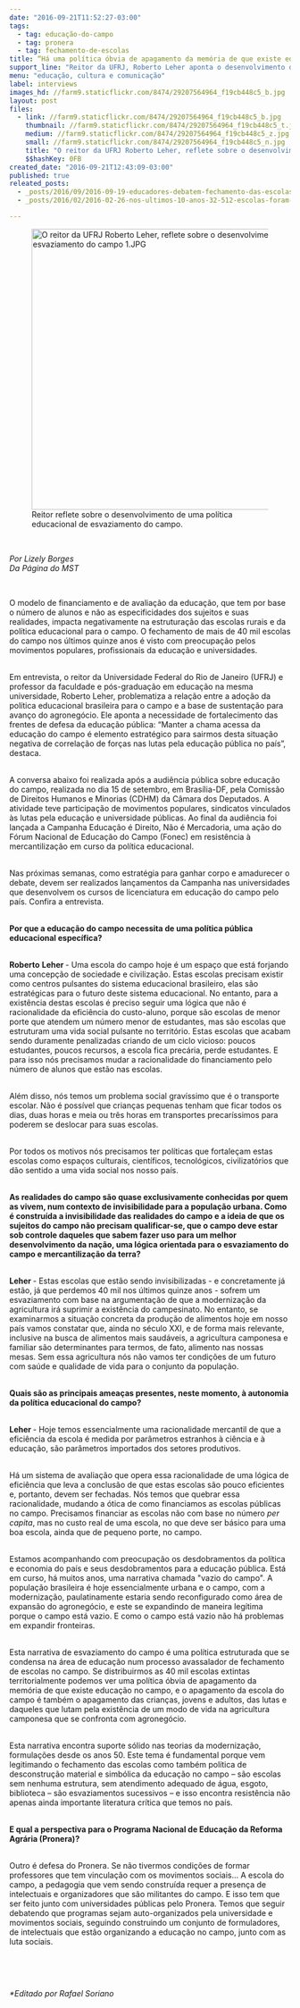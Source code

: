 ```yaml
---
date: "2016-09-21T11:52:27-03:00"
tags:
  - tag: educação-do-campo
  - tag: pronera
  - tag: fechamento-de-escolas
title: “Há uma política óbvia de apagamento da memória de que existe educação no campo”
support_line: "Reitor da UFRJ, Roberto Leher aponta o desenvolvimento de uma política educacional intencionalmente orientada para o esvaziamento do campo e de base à exploração da terra pela iniciativa privada."
menu: "educação, cultura e comunicação"
label: interviews
images_hd: //farm9.staticflickr.com/8474/29207564964_f19cb448c5_b.jpg
layout: post
files:
  - link: //farm9.staticflickr.com/8474/29207564964_f19cb448c5_b.jpg
    thumbnail: //farm9.staticflickr.com/8474/29207564964_f19cb448c5_t.jpg
    medium: //farm9.staticflickr.com/8474/29207564964_f19cb448c5_z.jpg
    small: //farm9.staticflickr.com/8474/29207564964_f19cb448c5_n.jpg
    title: "O reitor da UFRJ Roberto Leher, reflete sobre o desenvolvimento de uma política educacional de esvaziamento do campo 1.JPG"
    $$hashKey: 0FB
created_date: "2016-09-21T12:43:09-03:00"
published: true
releated_posts:
  - _posts/2016/09/2016-09-19-educadores-debatem-fechamento-das-escolas-do-campo-no-rs.md
  - _posts/2016/02/2016-02-26-nos-ultimos-10-anos-32-512-escolas-foram-fechadas-diz-educadora.md

---
```

<figure class="image"><img alt="O reitor da UFRJ Roberto Leher, reflete sobre o desenvolvimento de uma política educacional de esvaziamento do campo 1.JPG" height="503" src="//farm9.staticflickr.com/8474/29207564964_f19cb448c5_b.jpg" width="700" />
<figcaption>Reitor reflete sobre o desenvolvimento de uma pol&iacute;tica educacional de esvaziamento do campo.</figcaption>
</figure>

<p>&nbsp;</p>

<p><em>Por Lizely Borges<br />
Da P&aacute;gina do MST</em></p>

<p>&nbsp;</p>

<p>O modelo de financiamento e de avalia&ccedil;&atilde;o da educa&ccedil;&atilde;o, que tem por base o n&uacute;mero de alunos e n&atilde;o as especificidades dos sujeitos e suas realidades, impacta negativamente na estrutura&ccedil;&atilde;o das escolas rurais e da pol&iacute;tica educacional para o campo. O fechamento de mais de 40 mil escolas do campo nos &uacute;ltimos quinze anos &eacute; visto com preocupa&ccedil;&atilde;o pelos movimentos populares, profissionais da educa&ccedil;&atilde;o e universidades.</p>

<p><br />
Em entrevista, o reitor da Universidade Federal do Rio de Janeiro (UFRJ) e professor da faculdade e p&oacute;s-gradua&ccedil;&atilde;o em educa&ccedil;&atilde;o na mesma universidade, Roberto Leher, problematiza a rela&ccedil;&atilde;o entre a ado&ccedil;&atilde;o da pol&iacute;tica educacional brasileira para o campo e a base de sustenta&ccedil;&atilde;o para avan&ccedil;o do agroneg&oacute;cio. Ele aponta a necessidade de fortalecimento das frentes de defesa da educa&ccedil;&atilde;o p&uacute;blica: &ldquo;Manter a chama acessa da educa&ccedil;&atilde;o do campo &eacute; elemento estrat&eacute;gico para sairmos desta situa&ccedil;&atilde;o negativa de correla&ccedil;&atilde;o de for&ccedil;as nas lutas pela educa&ccedil;&atilde;o p&uacute;blica no pa&iacute;s&rdquo;, destaca.</p>

<p><br />
A conversa abaixo foi realizada ap&oacute;s a audi&ecirc;ncia p&uacute;blica sobre educa&ccedil;&atilde;o do campo, realizada no dia 15 de setembro, em Bras&iacute;lia-DF, pela Comiss&atilde;o de Direitos Humanos e Minorias (CDHM) da C&acirc;mara dos Deputados. A atividade teve participa&ccedil;&atilde;o de movimentos populares, sindicatos vinculados &agrave;s lutas pela educa&ccedil;&atilde;o e&nbsp;universidade p&uacute;blicas. Ao final da audi&ecirc;ncia foi lan&ccedil;ada a Campanha Educa&ccedil;&atilde;o &eacute; Direito, N&atilde;o &eacute; Mercadoria, uma a&ccedil;&atilde;o do F&oacute;rum Nacional de Educa&ccedil;&atilde;o do Campo (Fonec) em resist&ecirc;ncia &agrave; mercantiliza&ccedil;&atilde;o em curso da pol&iacute;tica educacional.</p>

<p><br />
Nas pr&oacute;ximas semanas, como estrat&eacute;gia para ganhar corpo e amadurecer o debate, devem ser realizados lan&ccedil;amentos da Campanha nas universidades que desenvolvem os cursos de licenciatura em educa&ccedil;&atilde;o do campo pelo pa&iacute;s. Confira a entrevista.</p>

<p><br />
<strong>Por que a educa&ccedil;&atilde;o do campo necessita de uma pol&iacute;tica p&uacute;blica educacional espec&iacute;fica? </strong></p>

<p><br />
<strong>Roberto</strong> <strong>Leher </strong>- Uma escola do campo hoje &eacute; um espa&ccedil;o que est&aacute; forjando uma concep&ccedil;&atilde;o de sociedade e civiliza&ccedil;&atilde;o. Estas escolas precisam existir como centros pulsantes do sistema educacional brasileiro, elas s&atilde;o estrat&eacute;gicas para o futuro deste sistema educacional. No entanto, para a exist&ecirc;ncia destas escolas &eacute; preciso seguir uma l&oacute;gica que n&atilde;o &eacute; racionalidade da efici&ecirc;ncia do custo-aluno, porque s&atilde;o escolas de menor porte que atendem um n&uacute;mero menor de estudantes, mas s&atilde;o escolas que estruturam uma vida social pulsante no territ&oacute;rio. Estas escolas que acabam sendo duramente penalizadas criando de um ciclo vicioso: poucos estudantes, poucos recursos, a escola fica prec&aacute;ria, perde estudantes. E para isso n&oacute;s precisamos mudar a racionalidade do financiamento pelo n&uacute;mero de alunos que est&atilde;o nas escolas.</p>

<p><br />
Al&eacute;m disso, n&oacute;s temos um problema social grav&iacute;ssimo que &eacute; o transporte escolar. N&atilde;o &eacute; poss&iacute;vel que crian&ccedil;as pequenas tenham que ficar todos os dias, duas horas e meia ou tr&ecirc;s horas em transportes precar&iacute;ssimos para poderem se deslocar para suas escolas.</p>

<p><br />
Por todos os motivos n&oacute;s precisamos ter pol&iacute;ticas que fortale&ccedil;am estas escolas como espa&ccedil;os culturais, cient&iacute;ficos, tecnol&oacute;gicos, civilizat&oacute;rios que d&atilde;o sentido a uma vida social nos nosso pa&iacute;s.</p>

<p><br />
<strong>As realidades do campo s&atilde;o quase exclusivamente conhecidas por quem as vivem, num contexto de invisibilidade para a popula&ccedil;&atilde;o urbana. Como &eacute; constru&iacute;da a invisibilidade das realidades do campo e a ideia de que os sujeitos do campo n&atilde;o precisam qualificar-se, que o campo deve estar sob controle daqueles que sabem fazer uso para um melhor desenvolvimento da na&ccedil;&atilde;o, uma l&oacute;gica orientada para o esvaziamento do campo e mercantiliza&ccedil;&atilde;o da terra?</strong></p>

<p><br />
<strong>Leher </strong>- Estas escolas que est&atilde;o sendo invisibilizadas - e concretamente j&aacute; est&atilde;o, j&aacute; que perdemos 40 mil nos &uacute;ltimos quinze anos - sofrem um esvaziamento com base na argumenta&ccedil;&atilde;o de que a moderniza&ccedil;&atilde;o da agricultura ir&aacute; suprimir a exist&ecirc;ncia do campesinato. No entanto, se examinarmos a situa&ccedil;&atilde;o concreta da produ&ccedil;&atilde;o de alimentos hoje em nosso pa&iacute;s vamos constatar que, ainda no s&eacute;culo XXI, e de forma mais relevante, inclusive na busca de alimentos mais saud&aacute;veis, a agricultura camponesa e familiar s&atilde;o determinantes para termos, de fato, alimento nas nossas mesas. Sem essa agricultura n&oacute;s n&atilde;o vamos ter condi&ccedil;&otilde;es de um futuro com sa&uacute;de e qualidade de vida para o conjunto da popula&ccedil;&atilde;o.</p>

<p><br />
<strong>Quais s&atilde;o as principais amea&ccedil;as presentes, neste momento, &agrave; autonomia da pol&iacute;tica educacional do campo?</strong></p>

<p><br />
<strong>Leher </strong>- Hoje temos essencialmente uma racionalidade mercantil de que a efici&ecirc;ncia da escola &eacute; medida por par&acirc;metros estranhos &agrave; ci&ecirc;ncia e &agrave; educa&ccedil;&atilde;o, s&atilde;o par&acirc;metros importados dos setores produtivos.</p>

<p><br />
H&aacute; um sistema de avalia&ccedil;&atilde;o que opera essa racionalidade de uma l&oacute;gica de efici&ecirc;ncia que leva a conclus&atilde;o de que estas escolas s&atilde;o pouco eficientes e, portanto, devem ser fechadas. N&oacute;s temos que quebrar essa racionalidade, mudando a &oacute;tica de como financiamos as escolas p&uacute;blicas no campo. Precisamos financiar as escolas n&atilde;o com base no n&uacute;mero <em>per capita</em>, mas no custo real de uma escola, no que deve ser b&aacute;sico para uma boa escola, ainda que de pequeno porte, no campo.</p>

<p><br />
Estamos acompanhando com preocupa&ccedil;&atilde;o os desdobramentos da pol&iacute;tica e economia do pa&iacute;s e seus desdobramentos para a educa&ccedil;&atilde;o p&uacute;blica. Est&aacute; em curso, h&aacute; muitos anos, uma narrativa chamada &quot;vazio do campo&quot;. A popula&ccedil;&atilde;o brasileira &eacute; hoje essencialmente urbana e o campo, com a moderniza&ccedil;&atilde;o, paulatinamente estaria sendo reconfigurado como &aacute;rea de expans&atilde;o do agroneg&oacute;cio, e este se expandindo de maneira leg&iacute;tima porque o campo est&aacute; vazio. E como o campo est&aacute; vazio n&atilde;o h&aacute; problemas em expandir fronteiras.</p>

<p><br />
Esta narrativa de esvaziamento do campo &eacute; uma pol&iacute;tica estruturada que se condensa na &aacute;rea de educa&ccedil;&atilde;o num processo avassalador de fechamento de escolas no campo. Se distribuirmos as 40 mil escolas extintas territorialmente podemos ver uma pol&iacute;tica &oacute;bvia de apagamento da mem&oacute;ria de que existe educa&ccedil;&atilde;o no campo, e o apagamento da escola do campo &eacute; tamb&eacute;m o apagamento das crian&ccedil;as, jovens e adultos, das lutas e daqueles que lutam pela exist&ecirc;ncia de um modo de vida na agricultura camponesa que se confronta com agroneg&oacute;cio.</p>

<p><br />
Esta narrativa encontra suporte s&oacute;lido nas teorias da moderniza&ccedil;&atilde;o, formula&ccedil;&otilde;es desde os anos 50. Este tema &eacute; fundamental porque vem legitimando o fechamento das escolas como tamb&eacute;m pol&iacute;tica de desconstru&ccedil;&atilde;o material e simb&oacute;lica da educa&ccedil;&atilde;o no campo &ndash; s&atilde;o escolas sem nenhuma estrutura, sem atendimento adequado de &aacute;gua, esgoto, biblioteca &ndash; s&atilde;o esvaziamentos sucessivos &ndash; e isso encontra resist&ecirc;ncia n&atilde;o apenas ainda importante literatura cr&iacute;tica que temos no pa&iacute;s.</p>

<p><br />
<strong>E qual a perspectiva para o Programa Nacional de Educa&ccedil;&atilde;o da Reforma Agr&aacute;ria (Pronera)?</strong></p>

<p><br />
Outro &eacute; defesa do Pronera. Se n&atilde;o tivermos condi&ccedil;&otilde;es de formar professores que tem vincula&ccedil;&atilde;o com os movimentos sociais... A escola do campo, a pedagogia que vem sendo constru&iacute;da requer a presen&ccedil;a de intelectuais e organizadores que s&atilde;o militantes do campo. E isso tem que ser feito junto com universidades p&uacute;blicas pelo Pronera. Temos que seguir debatendo que programas sejam auto-organizados pela universidade e movimentos sociais, seguindo construindo um conjunto de formuladores, de intelectuais que est&atilde;o organizando a educa&ccedil;&atilde;o no campo, junto com as luta sociais.</p>

<p>&nbsp;</p>

<p>&nbsp;</p>

<p><em>*Editado por Rafael Soriano</em></p>
